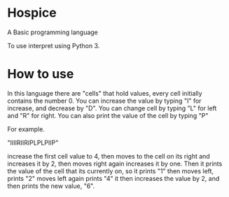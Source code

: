 # Hospice
A Basic programming language

To use interpret using Python 3. 

# How to use
In this language there are "cells" that hold values, every cell initially contains the number 0.
You can increase the value by typing "I" for increase, and decrease by "D".
You can change cell by typing "L" for left and "R" for right. 
You can also print the value of the cell by typing "P"

For example.

"IIIIRIIRIPLPLPIIP"

increase the first cell value to 4, then moves to the cell on its right and increases it by 2, then moves right again increases it by one.
Then it prints the value of the cell that its currently on, so it prints "1" then moves left, prints "2" moves left again prints "4" it then increases the value by 2, and then prints the new value, "6".
